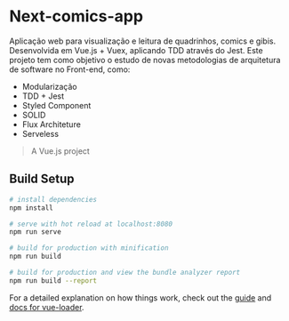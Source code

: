 # Next-comics-app
Aplicação web para visualização e leitura de quadrinhos, comics e  gibis. Desenvolvida em Vue.js + Vuex, aplicando TDD através do Jest. Este projeto tem como objetivo o estudo de novas metodologias de arquitetura de software no Front-end, como: 

- Modularização
- TDD + Jest
- Styled Component
- SOLID
- Flux Architeture
- Serveless

> A Vue.js project

## Build Setup

``` bash
# install dependencies
npm install

# serve with hot reload at localhost:8080
npm run serve

# build for production with minification
npm run build

# build for production and view the bundle analyzer report
npm run build --report
```

For a detailed explanation on how things work, check out the [guide](http://vuejs-templates.github.io/webpack/) and [docs for vue-loader](http://vuejs.github.io/vue-loader).
